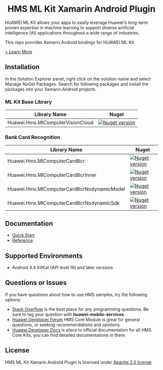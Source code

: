 <p align="center">
  <h1 align="center">HMS ML Kit Xamarin Android Plugin</h1>
</p>

HUAWEI ML Kit allows your apps to easily leverage Huawei's long-term proven expertise in machine learning to support diverse artificial intelligence (AI) applications throughout a wide range of industries.

This repo provides Xamarin.Android bindings for HUAWEI ML Kit.

[> Learn More](https://developer.huawei.com/consumer/en/doc/development/HMS-Plugin-Guides/about-service-0000001052602130)

## Installation

In the Solution Explorer panel, right click on the solution name and select Manage NuGet Packages. Search for following packages and install the packages into your Xamarin.Android projects.

### ML Kit Base Library

| Library Name  | Nuget |
|--------|-----|
| Huawei.Hms.MlComputerVisionCloud   |  <a href="https://www.nuget.org/packages/Huawei.Hms.MlComputerVisionCloud"><img src="https://img.shields.io/nuget/v/Huawei.Hms.MlComputerVisionCloud?color=%23ed2a1c&style=for-the-badge" alt="Nuget version"></a> |

### Bank Card Recognition

| Library Name  | Nuget |
|--------|-----|
| Huawei.Hms.MlComputerCardBcr  |  <a href="https://www.nuget.org/packages/Huawei.Hms.MlComputerCardBcr"><img src="https://img.shields.io/nuget/v/Huawei.Hms.MlComputerCardBcr?color=%23ed2a1c&style=for-the-badge" alt="Nuget version"></a> |
| Huawei.Hms.MlComputerCardBcrInner  |  <a href="https://www.nuget.org/packages/Huawei.Hms.MlComputerCardBcrInner"><img src="https://img.shields.io/nuget/v/Huawei.Hms.MlComputerCardBcrInner?color=%23ed2a1c&style=for-the-badge" alt="Nuget version"></a> |
| Huawei.Hms.MlComputerCardBcrNodynamicModel   |  <a href="https://www.nuget.org/packages/Huawei.Hms.MlComputerCardBcrNodynamicModel"><img src="https://img.shields.io/nuget/v/Huawei.Hms.MlComputerCardBcrNodynamicModel?color=%23ed2a1c&style=for-the-badge" alt="Nuget version"></a> |
| Huawei.Hms.MlComputerCardBcrNodynamicSdk  |  <a href="https://www.nuget.org/packages/Huawei.Hms.MlComputerCardBcrNodynamicSdk"><img src="https://img.shields.io/nuget/v/Huawei.Hms.MlComputerCardBcrNodynamicSdk?color=%23ed2a1c&style=for-the-badge" alt="Nuget version"></a> |


## Documentation

- [Quick Start](https://developer.huawei.com/consumer/en/doc/development/HMS-Plugin-Guides/prepare-dev-env-0000001052968081)
- [Reference](https://developer.huawei.com/consumer/en/doc/development/HMS-Plugin-References-V1/overview-0000001052991421-V1)

## Supported Environments

- Android 4.4 KitKat (API level 19) and later versions

## Questions or Issues

If you have questions about how to use HMS samples, try the following options:
- [Stack Overflow](https://stackoverflow.com/questions/tagged/huawei-mobile-services) is the best place for any programming questions. Be sure to tag your question with **huawei-mobile-services**.
- [Huawei Developer Forum](https://forums.developer.huawei.com/forumPortal/en/home?fid=0101187876626530001) HMS Core Module is great for general questions, or seeking recommendations and opinions.
- [Huawei Developer Docs](https://developer.huawei.com/consumer/en/doc/overview/HMS-Core-Plugin) is place to official documentation for all HMS Core Kits, you can find detailed documentations in there.

## License

HMS ML Kit Xamarin Android Plugin is licensed under [Apache 2.0 license](LICENSE)